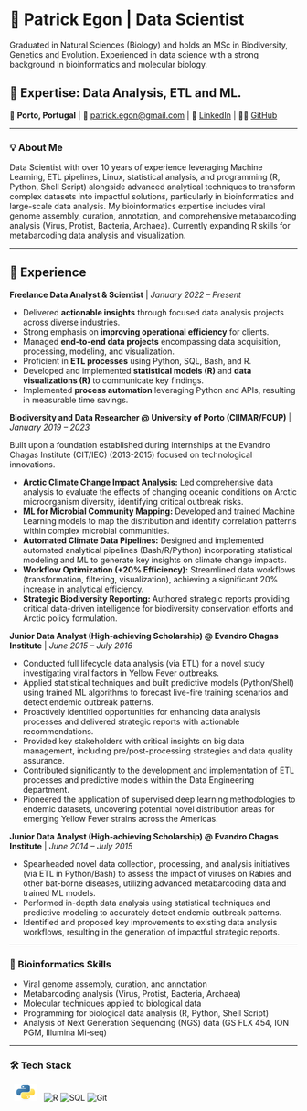 # 👋 Patrick Egon | Data Scientist

Graduated in Natural Sciences (Biology) and holds an MSc in Biodiversity, Genetics and Evolution. Experienced in data science with a strong background in bioinformatics and molecular biology.

## 🚀 Expertise: Data Analysis, ETL and ML. 

📍 **Porto, Portugal** | 📧 [patrick.egon@gmail.com](mailto:patrick.egon@gmail.com) | 🔗 [LinkedIn](https://linkedin.com/in/patrick-egon-santos) | 👨‍💻 [GitHub](https://github.com/patrickegon)

---

### 💡 About Me

Data Scientist with over 10 years of experience leveraging Machine Learning, ETL pipelines, Linux, statistical analysis, and programming (R, Python, Shell Script) alongside advanced analytical techniques to transform complex datasets into impactful solutions, particularly in bioinformatics and large-scale data analysis. My bioinformatics expertise includes viral genome assembly, curation, annotation, and comprehensive metabarcoding analysis (Virus, Protist, Bacteria, Archaea). Currently expanding R skills for metabarcoding data analysis and visualization.

---

## 💼 Experience

**Freelance Data Analyst & Scientist** | _January 2022 – Present_

* Delivered **actionable insights** through focused data analysis projects across diverse industries.
* Strong emphasis on **improving operational efficiency** for clients.
* Managed **end-to-end data projects** encompassing data acquisition, processing, modeling, and visualization.
* Proficient in **ETL processes** using Python, SQL, Bash, and R.
* Developed and implemented **statistical models (R)** and **data visualizations (R)** to communicate key findings.
* Implemented **process automation** leveraging Python and APIs, resulting in measurable time savings.

**Biodiversity and Data Researcher @ University of Porto (CIIMAR/FCUP)** | _January 2019 – 2023_

Built upon a foundation established during internships at the Evandro Chagas Institute (CIT/IEC) (2013-2015) focused on technological innovations.

* **Arctic Climate Change Impact Analysis:** Led comprehensive data analysis to evaluate the effects of changing oceanic conditions on Arctic microorganism diversity, identifying critical outbreak risks.
* **ML for Microbial Community Mapping:** Developed and trained Machine Learning models to map the distribution and identify correlation patterns within complex microbial communities.
* **Automated Climate Data Pipelines:** Designed and implemented automated analytical pipelines (Bash/R/Python) incorporating statistical modeling and ML to generate key insights on climate change impacts.
* **Workflow Optimization (+20% Efficiency):** Streamlined data workflows (transformation, filtering, visualization), achieving a significant 20% increase in analytical efficiency.
* **Strategic Biodiversity Reporting:** Authored strategic reports providing critical data-driven intelligence for biodiversity conservation efforts and Arctic policy formulation.

**Junior Data Analyst (High-achieving Scholarship) @ Evandro Chagas Institute** | _June 2015 – July 2016_

* Conducted full lifecycle data analysis (via ETL) for a novel study investigating viral factors in Yellow Fever outbreaks.
* Applied statistical techniques and built predictive models (Python/Shell) using trained ML algorithms to forecast live-fire training scenarios and detect endemic outbreak patterns.
* Proactively identified opportunities for enhancing data analysis processes and delivered strategic reports with actionable recommendations.
* Provided key stakeholders with critical insights on big data management, including pre/post-processing strategies and data quality assurance.
* Contributed significantly to the development and implementation of ETL processes and predictive models within the Data Engineering department.
* Pioneered the application of supervised deep learning methodologies to endemic datasets, uncovering potential novel distribution areas for emerging Yellow Fever strains across the Americas.

**Junior Data Analyst (High-achieving Scholarship) @ Evandro Chagas Institute** | _June 2014 – July 2015_

* Spearheaded novel data collection, processing, and analysis initiatives (via ETL in Python/Bash) to assess the impact of viruses on Rabies and other bat-borne diseases, utilizing advanced metabarcoding data and trained ML models.
* Performed in-depth data analysis using statistical techniques and predictive modeling to accurately detect endemic outbreak patterns.
* Identified and proposed key improvements to existing data analysis workflows, resulting in the generation of impactful strategic reports.

---

### 🔬 Bioinformatics Skills

* Viral genome assembly, curation, and annotation
* Metabarcoding analysis (Virus, Protist, Bacteria, Archaea)
* Molecular techniques applied to biological data
* Programming for biological data analysis (R, Python, Shell Script)
* Analysis of Next Generation Sequencing (NGS) data (GS FLX 454, ION PGM, Illumina Mi-seq)

---

### 🛠️ Tech Stack

<p align="left">
  <img alt="Python" height="30" width="40" src="https://raw.githubusercontent.com/devicons/devicon/master/icons/python/python-original.svg">
  <img alt="R" height="30" width="40" src="https://cdn.jsdelivr.net/gh/devicons/devicon@latest/icons/r/r-original.svg" />
  <img alt="SQL" height="30" width="40" src="https://cdn.jsdelivr.net/gh/devicons/devicon@latest/icons/azuresqldatabase/azuresqldatabase-original.svg" />
  <img alt="Git" height="30" width="40" src="https://cdn.jsdelivr.net/gh/devicons/devicon@latest/icons/git/git-original-wordmark.svg" />
</p>
